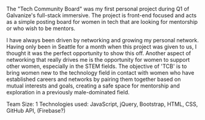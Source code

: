 The "Tech Community Board" was my first personal project during Q1 of Galvanize's full-stack immersive.  The project is front-end focused and acts as a simple posting board for women in tech that are looking for mentorship or who wish to be mentors.

I have always been driven by networking and growing my personal network.  Having only been in Seattle for a month when this project was given to us, I thought it was the perfect opportunity to show this off.  Another aspect of networking that really drives me is the opportunity for women to support other women, especially in the STEM fields.  The objective of 'TCB' is to bring women new to the technology field in contact with women who have established careers and networks by pairing them together based on mutual interests and goals, creating a safe space for mentorship and exploration in a previously male-dominated field.

Team Size: 1
Technologies used: JavaScript, jQuery, Bootstrap, HTML, CSS, GitHub API, (Firebase?)
